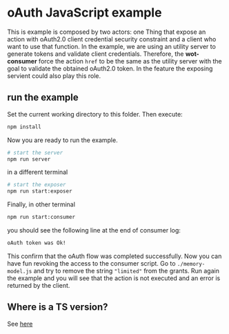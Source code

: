 # oAuth JavaScript example

This is example is composed by two actors: one Thing that expose an action with oAuth2.0 client credential security constraint and a client who want to use that function. In the example, we are using an utility server to generate tokens and validate client credentials. Therefore, the **wot-consumer** force the action `href` to be the same as the utility server with the goal to validate the obtained oAuth2.0 token. In the feature the exposing servient could also play this role.

## run the example

Set the current working directory to this folder. Then execute:

```bash
npm install
```

Now you are ready to run the example.

```bash
# start the server
npm run server
```

in a different terminal

```bash
# start the exposer
npm run start:exposer
```

Finally, in other terminal

```bash
npm run start:consumer
```

you should see the following line at the end of consumer log:

```bash
oAuth token was Ok!
```

This confirm that the oAuth flow was completed successfully. Now you can have fun revoking the access to the consumer script. Go
to `./memory-model.js` and try to remove the string `"limited"` from the grants. Run again the example and you will see that the action is not executed and an error is returned by the client.

## Where is a TS version?

See [here](../../../packages/examples/src/security/oauth)
